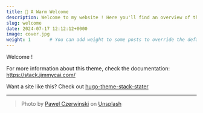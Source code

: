 ```yaml
---
title: 📌 A Warm Welcome 
description: Welcome to my website ! Here you'll find an overview of the site and discover various tutorials, insights, and interesting articles. Dive in and explore the content that I've curated just for you :)
slug: welcome
date: 2024-07-17 12:12:12+0000
image: cover.jpg
weight: 1       # You can add weight to some posts to override the default sorting (date descending)
---
```


Welcome !

For more information about this theme, check the documentation: https://stack.jimmycai.com/

Want a site like this? Check out [hugo-theme-stack-stater](https://github.com/CaiJimmy/hugo-theme-stack-starter)

___

> Photo by [Pawel Czerwinski](https://unsplash.com/@pawel_czerwinski) on [Unsplash](https://unsplash.com/)